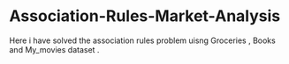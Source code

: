 # Association-Rules-Market-Analysis
Here i have solved the association rules problem uisng Groceries , Books and My_movies dataset .
